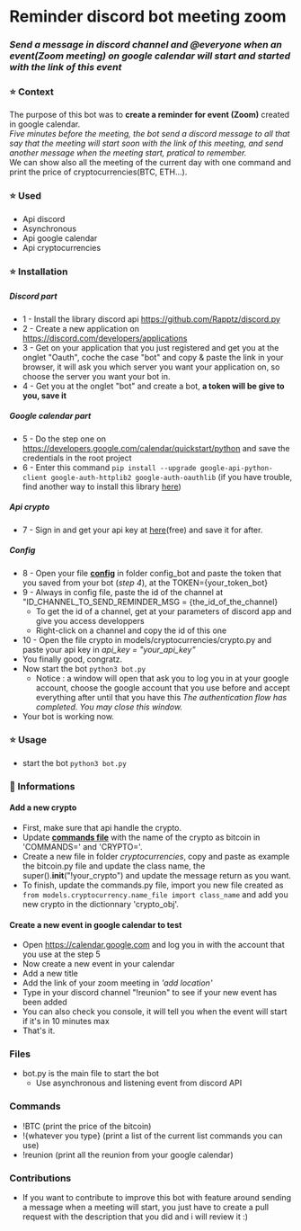 # Reminder discord bot meeting zoom
### *Send a message in discord channel and @everyone when an event(Zoom meeting) on google calendar will start and started with the link of this event*
### :star: Context
The purpose of this bot was to **create a reminder for event (Zoom)** created in google calendar.
<br>*Five minutes before the meeting, the bot send a discord message to all that say that the meeting will start soon with the link of this meeting, and send another message when the meeting start, pratical to remember.*
<br>We can show also all the meeting of the current day with one command and print the price of cryptocurrencies(BTC, ETH...).

### :star: Used 
* Api discord
* Asynchronous
* Api google calendar
* Api cryptocurrencies

### :star: Installation
##### *Discord part*
* 1 - Install the library discord api https://github.com/Rapptz/discord.py
* 2 - Create a new application on https://discord.com/developers/applications
* 3 - Get on your application that you just registered and get you at the onglet "Oauth", coche the case "bot" and copy & paste the link in your browser, it will ask you which server you want your application on, so choose the server you want your bot in.
* 4 - Get you at the onglet "bot" and create a bot, **a token will be give to you, save it**
##### *Google calendar part*
* 5 - Do the step one on https://developers.google.com/calendar/quickstart/python and save the credentials in the root project
* 6 - Enter this command ``pip install --upgrade google-api-python-client google-auth-httplib2 google-auth-oauthlib`` (if you have trouble, find another way to install this library [here](https://developers.google.com/api-client-library/python/start/installation))
##### *Api crypto*
* 7 - Sign in and get your api key at [here](https://p.nomics.com/pricing#free-plan)(free) and save it for after. 
##### *Config*
* 8 - Open your file [**config**](https://github.com/ThibautBernard/discord_bot/blob/master/config_bot/config) in folder config_bot and paste the token that you saved from your bot (*step 4*), at the TOKEN={your_token_bot} 
* 9 - Always in config file, paste the id of the channel at "ID_CHANNEL_TO_SEND_REMINDER_MSG = {the_id_of_the_channel}
  * To get the id of a channel, get at your parameters of discord app and give you access developpers
  * Right-click on a channel and copy the id of this one
* 10 - Open the file crypto in models/cryptocurrencies/crypto.py and paste your api key in *api_key = "your_api_key"*
* You finally good, congratz.
* Now start the bot ``python3 bot.py``
  * Notice : a window will open that ask you to log you in at your google account, choose the google account that you use before and accept everything after until that you have this *The authentication flow has completed. You may close this window.* 
* Your bot is working now.
### :star: Usage 
* start the bot ``python3 bot.py``
### :electric_plug: Informations
 #### Add a new crypto 
  * First, make sure that api handle the crypto. 
  * Update [**commands file**](https://github.com/ThibautBernard/discord_bot/blob/master/config_bot/commands) with the name of the crypto as bitcoin in 'COMMANDS=' and 'CRYPTO='.
  * Create a new file in folder *cryptocurrencies*, copy and paste as example the bitcoin.py file and update the class name, the super().__init__("!your_crypto") and update the message return as you want. 
  * To finish, update the commands.py file, import you new file created as ``from models.cryptocurrency.name_file import class_name`` and add you new crypto in the dictionnary 'crypto_obj'.
 #### Create a new event in google calendar to test
  * Open https://calendar.google.com and log you in with the account that you use at the step 5
  * Now create a new event in your calendar
  * Add a new title
  * Add the link of your zoom meeting in *'add location'*
  * Type in your discord channel "!reunion" to see if your new event has been added
  * You can also check you console, it will tell you when the event will start if it's in 10 minutes max
  * That's it.
### Files
 * bot.py is the main file to start the bot
    * Use asynchronous and listening event from discord API
### Commands
* !BTC (print the price of the bitcoin)
* !{whatever you type} (print a list of the current list commands you can use)
* !reunion (print all the reunion from your google calendar)

### Contributions
* If you want to contribute to improve this bot with feature around sending a message when a meeting will start, you just have to create a pull request with the description that you did and i will review it :)
